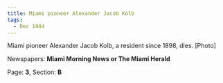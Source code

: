 ```yaml
---  
title: Miami pioneer Alexander Jacob Kolb  
tags:  
  - Dec 1944  
---  
```

  
Miami pioneer Alexander Jacob Kolb, a resident since 1898, dies. [Photo]  
  
Newspapers: **Miami Morning News or The Miami Herald**  
  
Page: **3**, Section: **B** 
